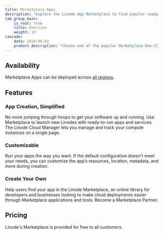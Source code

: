 ```yaml
---
title: Marketplace Apps
description: "Explore the Linode App Marketplace to find popular ready-to-run apps and services. Use the Linode Cloud Manager to deploy your Marketplace App in just a few clicks."
tab_group_main:
    is_root: true
    title: Overview
    weight: 10
cascade:
    date: 2020-06-02
    product_description: "Choose one of the popular Marketplace One-Click Apps, select configuration options, and click deploy. It’s that simple. Whether you’re setting up a new development environment or a Minecraft server for the kids, you can have your app up and running with a few clicks."
---
```


## Availability

Marketplace Apps can be deployed across [all regions](https://www.linode.com/global-infrastructure/).

## Features

### App Creation, Simplified
No more jumping through hoops to get your software up and running. Use Marketplace to launch new Linodes with ready-to-run apps and services. The Linode Cloud Manager lets you manage and track your compute instances on a single page.

### Customizable
Run your apps the way you want. If the default configuration doesn't meet your needs, you can customize the app’s resources, location, metadata, and more during creation.

### Create Your Own
Help users find your app in the Linode Marketplace, an online library for developers and businesses looking to make cloud deployments easier through Marketplace applications and tools. Become a Marketplace Partner.

## Pricing

 Linode's Marketplace is provided for free to all customers.
